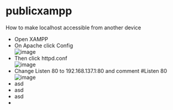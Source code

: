 # publicxampp
How to make localhost accessible from another device
- Open XAMPP
- On Apache click Config<br>
![image](https://user-images.githubusercontent.com/43540712/172327548-211d641b-efb4-46e6-ac45-144927b81430.png)
- Then click httpd.conf<br>
![image](https://user-images.githubusercontent.com/43540712/172327791-60908412-1b21-42f1-91af-a0ce15731eb1.png)
- Change Listen 80 to  192.168.137.1:80 and comment #Listen 80<br>
![image](https://user-images.githubusercontent.com/43540712/172328152-f6b04859-8c38-428a-ae9f-3b2a3e3e5015.png)
- asd
- asd
- asd
- 
